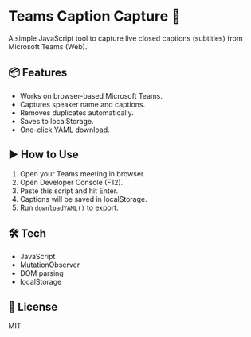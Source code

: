 # Teams Caption Capture 📝

A simple JavaScript tool to capture live closed captions (subtitles) from Microsoft Teams (Web).

## 📦 Features
- Works on browser-based Microsoft Teams.
- Captures speaker name and captions.
- Removes duplicates automatically.
- Saves to localStorage.
- One-click YAML download.

## ▶️ How to Use
1. Open your Teams meeting in browser.
2. Open Developer Console (F12).
3. Paste this script and hit Enter.
4. Captions will be saved in localStorage.
5. Run `downloadYAML()` to export.

## 🛠 Tech
- JavaScript
- MutationObserver
- DOM parsing
- localStorage

## 📄 License
MIT
